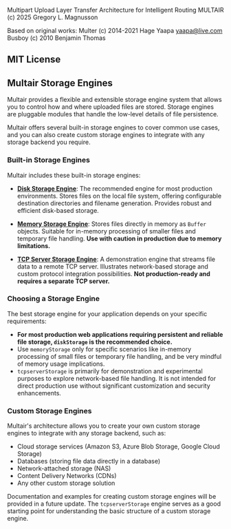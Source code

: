 Multipart Upload Layer Transfer Architecture for Intelligent Routing
MULTAIR (c) 2025 Gregory L. Magnusson

Based on original works:
Multer (c) 2014-2021 Hage Yaapa <yaapa@live.com>
Busboy (c) 2010 Benjamin Thomas

MIT License
---

## Multair Storage Engines

Multair provides a flexible and extensible storage engine system that allows you to control how and where uploaded files are stored. Storage engines are pluggable modules that handle the low-level details of file persistence.

Multair offers several built-in storage engines to cover common use cases, and you can also create custom storage engines to integrate with any storage backend you require.

### Built-in Storage Engines

Multair includes these built-in storage engines:

*   **[Disk Storage Engine](./diskstorage.md)**:  The recommended engine for most production environments. Stores files on the local file system, offering configurable destination directories and filename generation. Provides robust and efficient disk-based storage.

*   **[Memory Storage Engine](./memorystorage.md)**:  Stores files directly in memory as `Buffer` objects. Suitable for in-memory processing of smaller files and temporary file handling. **Use with caution in production due to memory limitations.**

*   **[TCP Server Storage Engine](./tcpserverstorage.md)**: A demonstration engine that streams file data to a remote TCP server. Illustrates network-based storage and custom protocol integration possibilities. **Not production-ready and requires a separate TCP server.**

### Choosing a Storage Engine

The best storage engine for your application depends on your specific requirements:

*   **For most production web applications requiring persistent and reliable file storage, `diskStorage` is the recommended choice.**
*   Use `memoryStorage` only for specific scenarios like in-memory processing of small files or temporary file handling, and be very mindful of memory usage implications.
*   `tcpserverStorage` is primarily for demonstration and experimental purposes to explore network-based file handling. It is not intended for direct production use without significant customization and security enhancements.

### Custom Storage Engines

Multair's architecture allows you to create your own custom storage engines to integrate with any storage backend, such as:

*   Cloud storage services (Amazon S3, Azure Blob Storage, Google Cloud Storage)
*   Databases (storing file data directly in a database)
*   Network-attached storage (NAS)
*   Content Delivery Networks (CDNs)
*   Any other custom storage solution

Documentation and examples for creating custom storage engines will be provided in a future update. The `tcpserverStorage` engine serves as a good starting point for understanding the basic structure of a custom storage engine.
